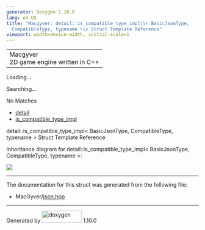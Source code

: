 ```yaml
---
generator: Doxygen 1.10.0
lang: en-US
title: "Macgyver: detail::is_compatible_type_impl\\< BasicJsonType,
  CompatibleType, typename \\> Struct Template Reference"
viewport: width=device-width, initial-scale=1
---
```


<div id="top">

<div id="titlearea">

<table data-cellspacing="0" data-cellpadding="0">
<colgroup>
<col style="width: 100%" />
</colgroup>
<tbody>
<tr id="projectrow" class="odd">
<td id="projectalign"><div id="projectname">
Macgyver
</div>
<div id="projectbrief">
2D game engine written in C++
</div></td>
</tr>
</tbody>
</table>

</div>

<div id="main-nav">

</div>

<div id="MSearchSelectWindow"
onmouseover="return searchBox.OnSearchSelectShow()"
onmouseout="return searchBox.OnSearchSelectHide()"
onkeydown="return searchBox.OnSearchSelectKey(event)">

</div>

<div id="MSearchResultsWindow">

<div id="MSearchResults">

<div class="SRPage">

<div id="SRIndex">

<div id="SRResults">

</div>

<div id="Loading" class="SRStatus">

Loading...

</div>

<div id="Searching" class="SRStatus">

Searching...

</div>

<div id="NoMatches" class="SRStatus">

No Matches

</div>

</div>

</div>

</div>

</div>

<div id="nav-path" class="navpath">

- <a href="namespacedetail.html" class="el">detail</a>
- <a href="structdetail_1_1is__compatible__type__impl.html"
  class="el">is_compatible_type_impl</a>

</div>

</div>

<div class="header">

<div class="headertitle">

<div class="title">

detail::is_compatible_type_impl\< BasicJsonType, CompatibleType,
typename \> Struct Template Reference

</div>

</div>

</div>

<div class="contents">

<div class="dynheader">

Inheritance diagram for detail::is_compatible_type_impl\< BasicJsonType,
CompatibleType, typename \>:

</div>

<div class="dyncontent">

<div class="center">

<img src="structdetail_1_1is__compatible__type__impl.png"
usemap="#detail::is_5Fcompatible_5Ftype_5Fimpl_3C_20BasicJsonType_2C_20CompatibleType_2C_20typename_20_3E_map" />

</div>

</div>

------------------------------------------------------------------------

The documentation for this struct was generated from the following file:

- MacGyver/<a href="json_8hpp_source.html" class="el">json.hpp</a>

</div>

------------------------------------------------------------------------

<span class="small">Generated
by [<img src="doxygen.svg" class="footer" width="104" height="31"
alt="doxygen" />](https://www.doxygen.org/index.html) 1.10.0</span>

